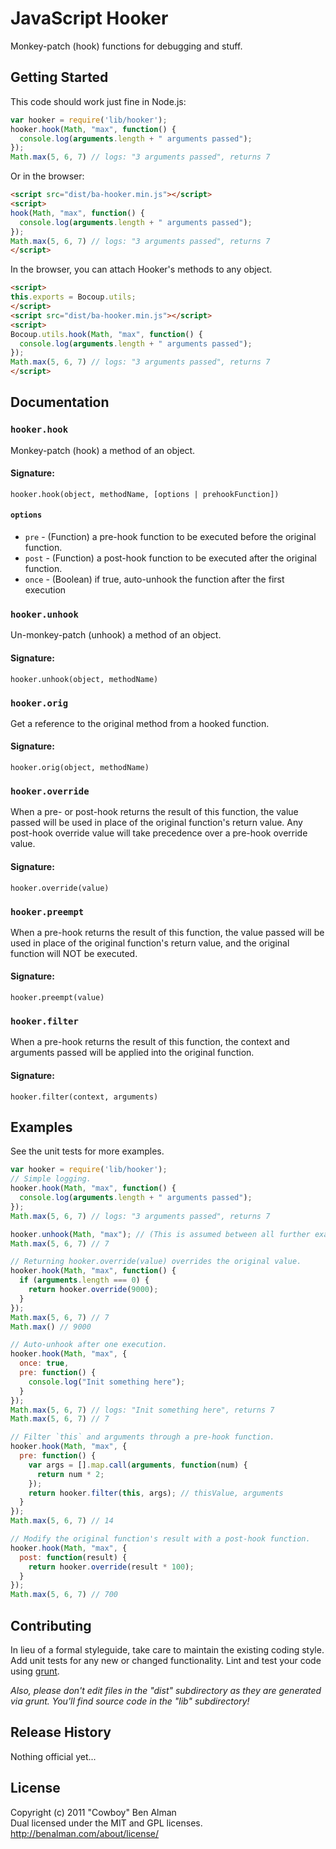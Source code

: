 # JavaScript Hooker

Monkey-patch (hook) functions for debugging and stuff.

## Getting Started

This code should work just fine in Node.js:

```javascript
var hooker = require('lib/hooker');
hooker.hook(Math, "max", function() {
  console.log(arguments.length + " arguments passed");
});
Math.max(5, 6, 7) // logs: "3 arguments passed", returns 7
```

Or in the browser:

```html
<script src="dist/ba-hooker.min.js"></script>
<script>
hook(Math, "max", function() {
  console.log(arguments.length + " arguments passed");
});
Math.max(5, 6, 7) // logs: "3 arguments passed", returns 7
</script>
```

In the browser, you can attach Hooker's methods to any object.

```html
<script>
this.exports = Bocoup.utils;
</script>
<script src="dist/ba-hooker.min.js"></script>
<script>
Bocoup.utils.hook(Math, "max", function() {
  console.log(arguments.length + " arguments passed");
});
Math.max(5, 6, 7) // logs: "3 arguments passed", returns 7
</script>
```

## Documentation

### `hooker.hook`
Monkey-patch (hook) a method of an object.
#### Signature:
`hooker.hook(object, methodName, [options | prehookFunction])`
#### `options`
* `pre` - (Function) a pre-hook function to be executed before the original function.
* `post` - (Function) a post-hook function to be executed after the original function.
* `once` - (Boolean) if true, auto-unhook the function after the first execution

### `hooker.unhook`
Un-monkey-patch (unhook) a method of an object.
#### Signature:
`hooker.unhook(object, methodName)`

### `hooker.orig`
Get a reference to the original method from a hooked function.
#### Signature:
`hooker.orig(object, methodName)`

### `hooker.override`
When a pre- or post-hook returns the result of this function, the value
passed will be used in place of the original function's return value. Any
post-hook override value will take precedence over a pre-hook override value.
#### Signature:
`hooker.override(value)`

### `hooker.preempt`
When a pre-hook returns the result of this function, the value passed will
be used in place of the original function's return value, and the original
function will NOT be executed.
#### Signature:
`hooker.preempt(value)`

### `hooker.filter`
When a pre-hook returns the result of this function, the context and
arguments passed will be applied into the original function.
#### Signature:
`hooker.filter(context, arguments)`


## Examples
See the unit tests for more examples.

```javascript
var hooker = require('lib/hooker');
// Simple logging.
hooker.hook(Math, "max", function() {
  console.log(arguments.length + " arguments passed");
});
Math.max(5, 6, 7) // logs: "3 arguments passed", returns 7

hooker.unhook(Math, "max"); // (This is assumed between all further examples)
Math.max(5, 6, 7) // 7

// Returning hooker.override(value) overrides the original value.
hooker.hook(Math, "max", function() {
  if (arguments.length === 0) {
    return hooker.override(9000);
  }
});
Math.max(5, 6, 7) // 7
Math.max() // 9000

// Auto-unhook after one execution.
hooker.hook(Math, "max", {
  once: true,
  pre: function() {
    console.log("Init something here");
  }
});
Math.max(5, 6, 7) // logs: "Init something here", returns 7
Math.max(5, 6, 7) // 7

// Filter `this` and arguments through a pre-hook function.
hooker.hook(Math, "max", {
  pre: function() {
    var args = [].map.call(arguments, function(num) {
      return num * 2;
    });
    return hooker.filter(this, args); // thisValue, arguments
  }
});
Math.max(5, 6, 7) // 14

// Modify the original function's result with a post-hook function.
hooker.hook(Math, "max", {
  post: function(result) {
    return hooker.override(result * 100);
  }
});
Math.max(5, 6, 7) // 700
```

## Contributing
In lieu of a formal styleguide, take care to maintain the existing coding style. Add unit tests for any new or changed functionality. Lint and test your code using [grunt](https://github.com/cowboy/grunt).

_Also, please don't edit files in the "dist" subdirectory as they are generated via grunt. You'll find source code in the "lib" subdirectory!_

## Release History
Nothing official yet...

## License
Copyright (c) 2011 "Cowboy" Ben Alman  
Dual licensed under the MIT and GPL licenses.  
<http://benalman.com/about/license/>
